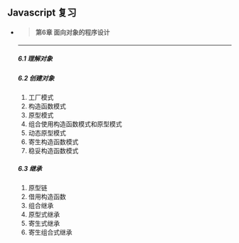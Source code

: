## Javascript 复习

- > #### 第6章 面向对象的程序设计

  ------

  ##### 	6.1 理解对象

  ##### 	6.2 创建对象

  1. 工厂模式
  2. 构造函数模式
  3. 原型模式
  4. 组合使用构造函数模式和原型模式
  5. 动态原型模式
  6. 寄生构造函数模式
  7. 稳妥构造函数模式

  #####     6.3 继承

  1. 原型链
  2. 借用构造函数
  3. 组合继承
  4. 原型式继承
  5. 寄生式继承
  6. 寄生组合式继承